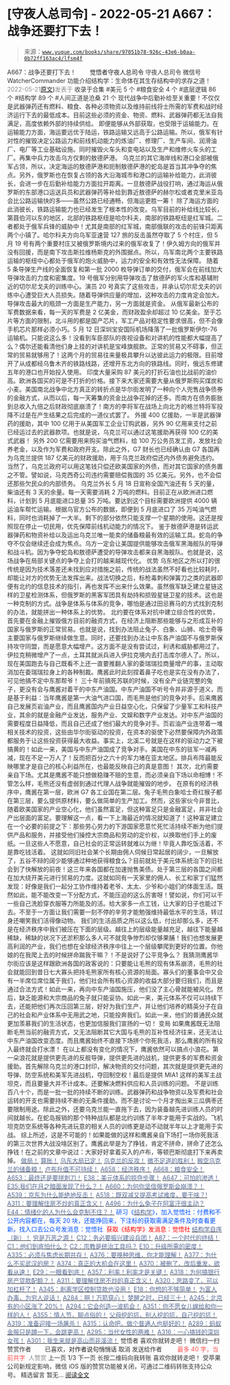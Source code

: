# [守夜人总司令] - 2022-05-21 A667：战争还要打下去！

> 来源：[`www.yuque.com/books/share/97051b78-926c-43e6-b0aa-0b72ff163ac4/lfsm4f`](https://www.yuque.com/books/share/97051b78-926c-43e6-b0aa-0b72ff163ac4/lfsm4f)

<ne-p id="520f42f3293818f927861ebbd5b15da4_p_0" data-lake-id="520f42f3293818f927861ebbd5b15da4_p_0"><ne-text id="u900e592c" style="color: rgb(51, 51, 51);">A667：战争还要打下去！</ne-text></ne-p> <ne-p id="082465001fefbf4e114982debf55b070" data-lake-id="082465001fefbf4e114982debf55b070"><ne-text id="ua947aba0" ne-fontsize="12" style="color: rgb(255, 255, 255);">原创</ne-text><ne-text id="u800ff501" ne-fontsize="14">觉悟者</ne-text><ne-text id="u11d23532" ne-fontsize="14">守夜人总司令</ne-text></ne-p> <ne-p id="ffc725e736b40ea4c89cafd90c346a5d" data-lake-id="ffc725e736b40ea4c89cafd90c346a5d"><ne-text id="u18284c8a" ne-fontsize="14" ne-bold="true" style="color: rgb(51, 51, 51);">守夜人总司令</ne-text></ne-p> <ne-p id="2c23562ee1b59dbee864c3c7ba5b17dd" data-lake-id="2c23562ee1b59dbee864c3c7ba5b17dd"><ne-text id="u99ec6fcd" ne-fontsize="14" style="color: rgb(51, 51, 51);">微信号</ne-text><ne-text id="u39233bc8" ne-fontsize="14" style="color: rgb(51, 51, 51);">WatcherCommander</ne-text></ne-p> <ne-p id="088b0a62cf2392e4994ef01255f7200d" data-lake-id="088b0a62cf2392e4994ef01255f7200d"><ne-text id="u4bbd0b9c" ne-fontsize="14" style="color: rgb(51, 51, 51);">功能介绍</ne-text><ne-text id="u61c8c20d" ne-fontsize="14" style="color: rgb(51, 51, 51);">结构学：生命体在其生存结构中的求存之道！</ne-text></ne-p> <ne-p id="ec18bdb72566a398efddb0299b25bc67" data-lake-id="ec18bdb72566a398efddb0299b25bc67"><ne-text id="ud59ecef1" style="color: rgb(140, 140, 140);">2022-05-21</ne-text>[<ne-text id="uf50fa435" ne-fontsize="14">原文</ne-text>](https://mp.weixin.qq.com/s?__biz=MzAxNDk1NjI2Mw==&mid=2247488473&idx=1&sn=9ff1ab8aa9a8ed0521705e8e69dc1942&chksm=9b8a3051acfdb94786f6aa85a453b17df68cae420b94a161741a7d4a26f55afea0caa0debbb8#rd))<ne-text id="u709929eb" ne-fontsize="14" style="color: rgb(140, 140, 140);">发表于</ne-text></ne-p> <ne-p id="c1773271069cf7e3e08eaebc4298aeb1" data-lake-id="c1773271069cf7e3e08eaebc4298aeb1"><ne-text id="uec0cc1b5" style="color: rgb(51, 51, 51);">收录于合集</ne-text></ne-p> <ne-p id="a3e0b427f323f24b5a9c2d5a80ffb9b3" data-lake-id="a3e0b427f323f24b5a9c2d5a80ffb9b3"><ne-text id="u21c0d6cf" style="color: rgb(51, 51, 51);">#美元 5 个</ne-text></ne-p> <ne-p id="0a8284e2fea2d37936fe6add2ff35d53" data-lake-id="0a8284e2fea2d37936fe6add2ff35d53"><ne-text id="u3f274166" style="color: rgb(51, 51, 51);">#粮食安全 4 个</ne-text></ne-p> <ne-p id="88f8790f6f2f7908e357f4050f5f10ae" data-lake-id="88f8790f6f2f7908e357f4050f5f10ae"><ne-text id="udde71f5a" style="color: rgb(51, 51, 51);">#底层逻辑 86 个</ne-text></ne-p> <ne-p id="04d2ed0e2ded1a8af8ca11c1ff474647" data-lake-id="04d2ed0e2ded1a8af8ca11c1ff474647"><ne-text id="ud5511432" style="color: rgb(51, 51, 51);">#结构学 89 个</ne-text></ne-p> <ne-p id="02dd3f02b62ecf3e03ebf45f88570a6f" data-lake-id="02dd3f02b62ecf3e03ebf45f88570a6f"><ne-text id="u41d4b6e6" style="color: rgb(51, 51, 51);">#人间正道是沧桑 21 个</ne-text></ne-p> <ne-p id="1a538b58c069f840aeaa6150bf8c1158" data-lake-id="1a538b58c069f840aeaa6150bf8c1158"><ne-text id="ueb0e520f" style="color: rgb(47, 48, 52);">现代战争中后勤补给至关重要！不仅仅是武器弹药还有燃料、粮食、各种必须物资以及维持前线将士所需的军费和战时经济运行下去的最低成本。目前这些必须的资金、物资、燃料、武器弹药都无法自我满足，高度依赖外部的持续供给。</ne-text></ne-p> <ne-p id="2ecff8d31c68f82c1b6a24aaa9dde352" data-lake-id="2ecff8d31c68f82c1b6a24aaa9dde352"><ne-text id="u9ce90eee" style="color: rgb(47, 48, 52);">即便能够从外部获取，也受限于运输能力。在运输能力方面，海运要远优于陆运，铁路运输又远高于公路运输。所以，俄军有针对性的摧毁决定公路运力和前线机动能力的炼油厂、修理厂、生产车间、润滑油厂、电厂等工业基础设施。同时摧毁火车头和变电站以及生产和维修火车头的工厂。再集中兵力攻击乌方仅剩的敖德萨港。</ne-text></ne-p> <ne-p id="4e9be61602c7930070ed04be27e61b20" data-lake-id="4e9be61602c7930070ed04be27e61b20"><ne-text id="u9855f8c5" style="color: rgb(47, 48, 52);">乌克兰的其它海岸线和港口全部被俄军占领，所以，决定海运的敖德萨港和扼制敖德萨港的蛇岛是首当其冲争夺的焦点。另外，俄罗斯也在恢复占领的各大沿海城市和港口的运输补给能力，此消彼长，会进一步在后勤补给能力方面拉开距离。一旦敖德萨战役打响，通过海运从俄罗斯的东部港口运送兵员和武器弹药等补给到靠近敖德萨的赫尔松或者克里米亚岛会比公路运输快的多——虽然公路已经通畅，但海运更胜一筹！</ne-text></ne-p> <ne-p id="bc916e988d42a4a0d71c26bb77ba341b" data-lake-id="bc916e988d42a4a0d71c26bb77ba341b"><ne-text id="u4c63921f" style="color: rgb(47, 48, 52);">除了海运方面的此消彼长，铁路运输能力也已经发生了根本性的改变。乌军目前的补给线比较长，第聂伯河以东的地区，北部的铁路枢纽是哈尔科夫，南部的铁路枢纽是红军城。二者都处于俄军兵锋的威胁中！尤其是南部的红军城，南部俄联的攻击的前锋只距离两个小镇了。哈尔科夫方向乌军亚速营 127 旅的反击虽然夺取了 5 个村庄，但 5 月 19 号有两个重要村庄又被俄罗斯境内过来的俄军收复了！伊久姆方向的俄军并没有回援，而是南下攻击斯拉维杨斯克的外围据点。所以，乌军南北两个主要铁路运输的枢纽中心都处于俄军的炮火威胁中，运力的安全和有效性无法保障。</ne-text></ne-p> <ne-p id="cee39161a937fd0218e55900e9ff0e03" data-lake-id="cee39161a937fd0218e55900e9ff0e03"><ne-text id="u8c748996" style="color: rgb(47, 48, 52);">随着 5 条导弹生产线的全面恢复和第一批 2000 枚导弹订单的交付，俄军会在前线加大导弹攻击的力度和密集度。19 号俄军分别用导弹攻击了敖德萨的军火库和基辅附近的切尔尼戈夫的训练中心。演员 20 号真实了这些攻击，并承认切尔尼戈夫的训练中心遭受巨大人员损失。随着导弹供应量的增加，这种攻击的力度肯定会加大。导弹攻击最大的瓶颈一方面是生产能力，另一方面就是资金。</ne-text></ne-p> <ne-p id="906dafc75e651073729082040fd53e8a" data-lake-id="906dafc75e651073729082040fd53e8a"><ne-text id="ueb8a76c9" style="color: rgb(47, 48, 52);">从俄军最新公布的军费数据来看，每一天的军费是 2 亿美金，而财政盈余却超过 10 亿美金。至于芯片等方面的限制，北斗用的都是国产芯片，军工产品对稳定性要求很高，但不会像手机芯片那样必须小巧。5 月 12 日深圳宝安国际机场降落了一批俄罗斯伊尔-76 运输机。只能说这么多！没看到车臣部队的夜视设备和对讲机的性能都大幅提高了么？偶尔还能看清他们身上挂的对讲机是宝峰旗舰款。正常的贸易又不碍事，但正常的贸易就够用了！这两个月的贸易往来量极具攀升以达彼此运力的极限。目前增开了从成都经乌鲁木齐的铁路线路，还增开东北方向的铁路线。同时，俄远东修建五年的港口也开始投入使用。</ne-text></ne-p> <ne-p id="4af8c1ffaaa8155fdd7fc44a316a2f4e" data-lake-id="4af8c1ffaaa8155fdd7fc44a316a2f4e"><ne-text id="ua1fa3997" style="color: rgb(47, 48, 52);">印度大量采购 87 美元的打折石油也比战前的油价高。欧洲各国买的可是不打折的价格。接下来大家还需要大量从俄罗斯购买煤炭和小麦。美国南北战争中北方真正的转折点是华尔街发明了一种向个人兜售战争债券的金融方式，从而以后，每一天筹集的资金比战争花掉的还多。而南方在债务膨胀到总收入九倍之后财政彻底崩溃了！南方的李将军在战场上向北方的格兰特将军投降不过是在产生结果之后完成的一道仪式罢了。</ne-text></ne-p> <ne-p id="9b6a429d7eeec3fdb563ecb195fb17e8" data-lake-id="9b6a429d7eeec3fdb563ecb195fb17e8"><ne-text id="ufb43eeeb" style="color: rgb(47, 48, 52);">外援</ne-text></ne-p> <ne-p id="41106c8e4eb9717f2f56c5828abdf70c" data-lake-id="41106c8e4eb9717f2f56c5828abdf70c"><ne-text id="u8743c8a5" style="color: rgb(47, 48, 52);">400 亿援助，一半是武器弹药的援助，其中 100 亿用于从美国军工企业订购武器，另外 90 亿用来支付之前已经运过去的武器款项。也就是说，乌克兰可以通过这笔援助再获得 100 亿的美式武器！</ne-text></ne-p> <ne-p id="7d4d09c921ac0390f908a4ecf1ad2988" data-lake-id="7d4d09c921ac0390f908a4ecf1ad2988"><ne-text id="u18c03374" style="color: rgb(47, 48, 52);">另外 200 亿需要用来购买油气燃料，给 100 万公务员发工资，发放社会养老金，以及作为军费和政府开支。除此之外，G7 财长也已经确认由 G7 各国再为乌克兰提供 187 亿美元的财政援助，用于乌克兰政府偿还内外债务避免违约。当然了，乌克兰政府可以用这笔钱只偿还欧美国家的外债，而对其它国家的债务置之不管。譬如说，马克西奇公司违约需要赔偿我国的 35 亿美元。另外，也不会偿还那些欠民众的内部债务。</ne-text></ne-p> <ne-p id="c301e62d2bf5a75b28a28c0312d29fde" data-lake-id="c301e62d2bf5a75b28a28c0312d29fde"><ne-text id="u8f31675e" style="color: rgb(47, 48, 52);">乌克兰外长 5 月 18 日宣称全国汽油还有 5 天的量，柴油还有 3 天的余量。每一天需要消耗 2 万吨的燃料。目前正在从欧洲进口燃料，计划到 5 月底能进口总量 35 万吨。要达到这个目标需要欧洲提供 4000 辆运油车帮忙运输。根据乌官方公布的数据，即便到 5 月底进口了 35 万吨油气燃料，同时也消耗掉了一大半。剩下的部分依然只能支撑一个星期的使用。这还是按照现在停止一切民用，优先保障前线机动能力的情况下。</ne-text></ne-p> <ne-p id="dc90fcff3de6ee8a988cf2bbcc7686f4" data-lake-id="dc90fcff3de6ee8a988cf2bbcc7686f4"><ne-text id="u5fb7c59c" style="color: rgb(47, 48, 52);">鉴于敖德萨港是转运武器弹药和物资补给以及运出乌克兰唯一能卖的储备粮最有效的运输工具。蛇岛的争夺不仅会继续还会成为焦点。乌方一定会让美国提供能够攻击俄军黑海舰队的导弹和战斗机。因为争夺蛇岛和敖德萨遭受的导弹攻击都来自黑海舰队。也就是说，这场战争在局部关键点的争夺上会打的越来越现代化。</ne-text></ne-p> <ne-p id="0a7b53efc3346c69ae25f599139155ca" data-lake-id="0a7b53efc3346c69ae25f599139155ca"><ne-text id="uacae376c" style="color: rgb(47, 48, 52);">优势</ne-text></ne-p> <ne-p id="e0d54e70d0fc56e2b046f9b6bdbddb53" data-lake-id="e0d54e70d0fc56e2b046f9b6bdbddb53"><ne-text id="u5312d76b" style="color: rgb(47, 48, 52);">乌东地区之所以打的很传统是因为技术落差还未找到应对措施之前，传统的战法虽然不好看也比较耗时，却能让对方的优势无法发挥出来。战法切换之后，标枪毒刺和弹簧刀之类的武器即便有北约的信息技术的指引，再也发挥不出来什么效果。虽然俄军缺乏建立星链这样的卫星检测体系，但俄罗斯的黑客军团具有劫持和损毁星链卫星的技术。这也是一种克制的方式。战争是体系与体系的竞争，哪怕是通过田忌赛马的方式找到克制的办法，就能拼出一种体系上的优势。</ne-text></ne-p> <ne-p id="9ed0dea61cad8a2b493b0e6d608a09f4" data-lake-id="9ed0dea61cad8a2b493b0e6d608a09f4"><ne-text id="u0d4080ca" style="color: rgb(47, 48, 52);">北约要在体系对抗中建立综合性的优势，首先要在金融上摧毁俄方目前的融资方式，在经济上阻断那些能够与之形成互补的国家与俄罗斯的正常贸易。也就是说，找到办法阻止兔子、白象、山狮、哈士奇等主要国家与俄罗斯继续做生意。同时，还要找到办法让中东各产油国不与俄罗斯保持攻守同盟，而是愿意大幅增产。这方面不是没有尝试过，利诱和威胁都用过了。伊拉克稍微增产了一点，土耳其就派兵进入伊拉克境内去打击库尔德人了。所以，现在美国跑去与自己既看不上还一直要推翻人家的委瑞瑞拉商量增产的事，主动取消加在委瑞瑞拉身上的各种制裁。鹰酱此时此刻捏着鼻子吃也是实在没有办法了，可见他搞不定中东那帮爷！</ne-text></ne-p> <ne-p id="df269a7f3528b00d92154153885e0eb1" data-lake-id="df269a7f3528b00d92154153885e0eb1"><ne-text id="u3171481e" style="color: rgb(47, 48, 52);">三十年前搞死苏联的时候，没有全产业链完整的兔子，更没有会与鹰酱对着干的中东产油国。中东产油国不听号令并非源于道义，而是基于利益：当年鹰酱是第一大油气进口国，而毛熊是他们的竞争对手。后来鹰酱自己发展页岩油产业，而且鹰酱国内产业日益空心化，只保留了少量军工和科技产业，其余的就是金融产业发达，服务产业、文娱和数字产业发达。对中东产油国的需要程度日益降低，而且自己还成了他们最大的竞争对手。页岩油产业连带着一堆相关技术的投资，这些由华尔街驱动的投资，在资本的驱使下必然要保障内外政策都服务于让这些投资获得最大收益。事实上，北溪二号就是在这样的驱动力之下被搞黄的！如此一来，美国与中东产油国成了竞争对手。美国在中东的驻军一减再减，现在不足一万人了！反而把百分之六十的军力堵在亚太地区。排兵布阵最能反映哪里才是自己的核心利益所在，也最能反映自己的真是意图！</ne-text></ne-p> <ne-p id="25e401f8803fb2c0aa1d733f3a5a7e6d" data-lake-id="25e401f8803fb2c0aa1d733f3a5a7e6d"><ne-text id="u22c72eea" style="color: rgb(47, 48, 52);">其次，北约需要亲自下场。尤其是鹰酱不能只想做稳赚不赔的生意，而必须亲自下场以命相博！不管怎么样，毛熊还没有虚弱到通过代理人战争就能摧毁的地步。</ne-text></ne-p> <ne-p id="1d2032949edca510e27da8292f78e905" data-lake-id="1d2032949edca510e27da8292f78e905"><ne-text id="u6d1c95b3" style="color: rgb(47, 48, 52);">在原有的经济秩序中，鹰酱在第一层，欧洲 G7 各工业国在第二层。兔子毛熊白象哈士奇红猴子都在第三层，要么提供原材料，要么做简单的生产加工。然而，这些家伙今非昔比，随着欧美国家的产业空心化，他们虽然富足，但这种富足只是金融富足，并非社会产出层面的富足。要理解这一点，看一下上海最近的情况就知道了！这种富足建立在一个必要的前提之下：那些劳心劳力的下游国家愿意忙死忙活持续不断为他们提供产品和服务，并接受他们操控大宗商品和劳动的定价权，以换取他们手上的废纸。一旦这些人不愿意，自己社会的正常运转就难以为继！毕竟人靠吃饭活着，不是靠吃钱活着。</ne-text></ne-p> <ne-p id="6e0fe34d7caf277e3a52fc2ce37f0b5c" data-lake-id="6e0fe34d7caf277e3a52fc2ce37f0b5c"><ne-text id="u31177b1f" style="color: rgb(47, 48, 52);">这就如同旧社会某个长期由佣人伺候日常起居的阔少，一旦解放了，五谷不辩的阔少能够通过种地获得粮食么？目前就处于美元体系统治下的旧社会到了快解放的前夜！这三年来各国都在加速抛售美债。处于第三层的各国之间都在加大绕开美元进行贸易的力度。这就如同有一天家里的佣人、长工和家丁们猛然发现：好像是我们一起分工协作维持着老爷、太太、少爷和小姐们的体面生活。既然如此，能不能改变一下分配方式，不能压迫的这么厉害呀！譬如说，你们可以干一些自己洗脸穿衣服等力所能及的活。给大家多一点工钱，让大家的日子也能过下去。不至于一方面让我们需要一刻不停的辛劳才能勉强维持最低水平的生活，转过身还嘲笑我们活得像动物。</ne-text></ne-p> <ne-p id="161f1853e535eddc3174ea1f54963e95" data-lake-id="161f1853e535eddc3174ea1f54963e95"><ne-text id="uaf89b4a4" style="color: rgb(47, 48, 52);">我们的生活品质之所以这么低，付出却那么多，还不是在经济秩序中我们被压在下面的层级。越往上的层级能量越充足，越往下能量越稀缺，稀缺的状况下还淤积那么多人可不就竞争惨烈却仅够果脯！我们也想发展更高利润的产业，我们也想在全球经济秩序中往上一个层级攀爬到更好的位置。你他娘的在我爬上去的时候拼命踹我干嘛？！不是说好了公平竞争么？</ne-text></ne-p> <ne-p id="e6a99d2cf29c34d0706a4e9ba6b2c1b0" data-lake-id="e6a99d2cf29c34d0706a4e9ba6b2c1b0"><ne-text id="uc14bb166" style="color: rgb(47, 48, 52);">我猜测鹰酱华尔街应该是这样跟欧洲各国的政客说的：只要能让毛熊的现有体系崩溃，毛熊的社会就能回到昔日七大寡头把持毛熊家所有核心资源的局面。寡头们的董事会中又会有一半席位席位属于我们，他们社会所有核心资源的收益大部分要归我们，而且是通过合法方式！如此一来，再向中东产油国施压，他们没了主心骨就能被风化。然后，缺乏能源和大宗商品的兔子就只能妥协。如此一来，美元体系不仅可以持续下去，还能把他们再次压回第三层，好好为我们生产，并让他们培养的精英分子在自己的社会和产业体系中无用武之地，只能投奔我们。如此一来，他们的普通民众就更加羡慕我们的生活状态，也更加信服我们宣扬的一切！</ne-text></ne-p> <ne-p id="b4552d489b9b5a22204b9b65f6e1ea32" data-lake-id="b4552d489b9b5a22204b9b65f6e1ea32"><ne-text id="u84e7162b" style="color: rgb(47, 48, 52);">变局</ne-text></ne-p> <ne-p id="39b30765077ae7093d3aea4a1f6e2e13" data-lake-id="39b30765077ae7093d3aea4a1f6e2e13"><ne-text id="ue25ce554" style="color: rgb(47, 48, 52);">如果鹰酱既无法阻断毛熊当前的融资方式，又无法阻断其它大国与毛熊的互补性经济往来，还无法让中东产油国改变态度。而且鹰酱始终不直接下场拼个你死我活，那么鹰酱的所有投入最终就会打水漂！</ne-text></ne-p> <ne-p id="d095a3544226f4948965f8c5de1dc1ad" data-lake-id="d095a3544226f4948965f8c5de1dc1ad"><ne-text id="u861df081" style="color: rgb(47, 48, 52);">在以上都没有变化的情况下，鹰酱依然可以搞点小浪花。第一朵浪花就是提供更先进的反舰导弹，提供更先进的战机，提供更多的军费和资金援助。首先解除乌克兰的港口封印，解决物资的交付问题，其次就是提供更先进的导弹、防空系统和美军先进战机，夺回制空权！最后是提供 MIA1 这样的美军主战坦克，而且要量大并不计成本。还要解决燃料供应和人员训练的问题。</ne-text></ne-p> <ne-p id="80497bd915eea18e21065853ecbff628" data-lake-id="80497bd915eea18e21065853ecbff628"><ne-text id="u660aef85" style="color: rgb(47, 48, 52);">不是训练百八十个，而是一批一批的持续不断的训练。武器弹药和战争物资以及军费和社会运转的开支也需要持续不断的无条件援助。而不是讨论一个月才掏出来三瓜俩枣还要限制用途。除此之外，还要乌克兰能一直拖下去，因为装备越先进训练人员的时间就越长。在蛇岛报销的那个特种战队都是北约训练了半年才能用于实战的。飞机坦克防空系统等各种先进玩意的相关人员的训练更是动不动就半年以上才能用于实战。</ne-text></ne-p> <ne-p id="c0b039aba50ee827926ccda725ead4bc" data-lake-id="c0b039aba50ee827926ccda725ead4bc"><ne-text id="u99c6bd63" style="color: rgb(47, 48, 52);">综上所述，这是不可能的！如果能做的这样和鹰酱亲自下场打一场你死我活的第三次世界大战没啥区别了。鹰酱此举是为了挣钱，肯定不拼命，拼命了还怎么挣钱！在之前的文章中说过：大家好好拿着买入的卢布，等顿巴斯彻底打下来再卖掉。</ne-text></ne-p> <ne-p id="8808dbded23bebdfe6896e954b472b13" data-lake-id="8808dbded23bebdfe6896e954b472b13">[<ne-text id="ud462a1fa" style="color: rgb(87, 107, 149);">做局！</ne-text>](http://mp.weixin.qq.com/s?__biz=MzAxNDk1NjI2Mw==&mid=2247488230&idx=1&sn=86e717386c0aa06a0a4bbf4f9ec117aa&chksm=9b8a316eacfdb878aae8ed4ea6817620cc3ac62d7815fdfd85606464c3f2d79fcf2ce72dec77&scene=21#wechat_redirect)</ne-p> <ne-p id="6a607abdbe8c7c0b1b6bc48eca9c5417" data-lake-id="6a607abdbe8c7c0b1b6bc48eca9c5417">[<ne-text id="ua2b25ebc" style="color: rgb(87, 107, 149);">算账！</ne-text>](http://mp.weixin.qq.com/s?__biz=MzAxNDk1NjI2Mw==&mid=2247488259&idx=1&sn=2b72f3c0199cdacaa8e48eb9ad30f809&chksm=9b8a308bacfdb99d72ebcd3aaf0015c889b88f4598b093719ee8765aa8be3b3caaad95a445ae&scene=21#wechat_redirect)</ne-p> <ne-p id="a5a8789a667dc223f5f44b29d8040564" data-lake-id="a5a8789a667dc223f5f44b29d8040564">[<ne-text id="ube4bb520" style="color: rgb(87, 107, 149);">乌东大局已定！</ne-text>](http://mp.weixin.qq.com/s?__biz=MzIzMDYwOTM0Mg==&mid=2247487219&idx=1&sn=67a79a1254d0a3bac7692e7f6a749b8b&chksm=e8b19622dfc61f34756d1f3e1c576ef5da2399a5a90b22d54f6d656d2ef214512e7f3c00efff&scene=21#wechat_redirect)</ne-p> <ne-p id="5c23247e79d24e649279586c802539b1" data-lake-id="5c23247e79d24e649279586c802539b1">[<ne-text id="ua0e12257" style="color: rgb(87, 107, 149);">乌克兰的反攻！</ne-text>](http://mp.weixin.qq.com/s?__biz=MzAxNDk1NjI2Mw==&mid=2247488397&idx=1&sn=4761b8dad0f2071a7a5fd61e413bc1c7&chksm=9b8a3005acfdb9137967595d5f331ce6b0b3d94cd4b0153bc4083c4849934c9ea0e0930b27ef&scene=21#wechat_redirect)</ne-p> <ne-p id="2f272a10fef92260caf2fbe31a38908e" data-lake-id="2f272a10fef92260caf2fbe31a38908e">[<ne-text id="ud4025f3b" style="color: rgb(87, 107, 149);">微不足道的胜利！</ne-text>](http://mp.weixin.qq.com/s?__biz=MzIzMDYwOTM0Mg==&mid=2247487221&idx=1&sn=17b4c3f08ef489c4f141ed79a2b2926d&chksm=e8b19624dfc61f3232d329d937b3fdd59cad412869edcf43e96f1f3b34edfdad65911666fa7e&scene=21#wechat_redirect)</ne-p> <ne-p id="051a6c1758b30d056171373b5e93521b" data-lake-id="051a6c1758b30d056171373b5e93521b">[<ne-text id="u712e6548" style="color: rgb(87, 107, 149);">搬空乌克兰的储备粮！</ne-text>](http://mp.weixin.qq.com/s?__biz=MzAxNDk1NjI2Mw==&mid=2247488425&idx=1&sn=4110fa4ec9e6907769550719c42dd88f&chksm=9b8a3021acfdb937b0b1b2b5198bc22759d71200bb4e7db1d06ea6be59f30ee90733105bcd4c&scene=21#wechat_redirect)</ne-p> <ne-p id="8f99e118db87d14bbadbca15592849f5" data-lake-id="8f99e118db87d14bbadbca15592849f5">[<ne-text id="uf0f1cd34" style="color: rgb(87, 107, 149);">卢布升值不可持续！</ne-text>](http://mp.weixin.qq.com/s?__biz=MzAxNDk1NjI2Mw==&mid=2247488186&idx=1&sn=bbaac79bae71799e8140c217bbb9a108&chksm=9b8a3132acfdb82483ac12549b12180309fcf11b1e48396891773ace8e4b7082757e13fd14eb&scene=21#wechat_redirect)</ne-p> <ne-p id="6b579d733afaf1e105b1076492fe854f" data-lake-id="6b579d733afaf1e105b1076492fe854f">[<ne-text id="u11a58209" ne-bold="true" style="color: rgb(87, 107, 149);">A658：经济秩序！</ne-text>](http://mp.weixin.qq.com/s?__biz=MzIzMDYwOTM0Mg==&mid=2247487179&idx=1&sn=12ad76a2b6a86d4dc52eb515f2b00500&chksm=e8b1961adfc61f0c30f16b60b87e2fcd3142b4a788c2ae81604f02182574c50b54c1d9e2974d&scene=21#wechat_redirect)</ne-p> <ne-p id="560d471f45865d50b573a8586b62e15e" data-lake-id="560d471f45865d50b573a8586b62e15e">[<ne-text id="u166eeaa9" style="color: rgb(87, 107, 149);">A668：粮食安全！</ne-text>](http://mp.weixin.qq.com/s?__biz=MzAxNDk1NjI2Mw==&mid=2247488466&idx=1&sn=2d3180b82a371f1ab3daa33c8f579bef&chksm=9b8a305aacfdb94c67d83f8f9c77fad26f9c7f2afc738e1e84394b8dddb7ddb82c631308693e&scene=21#wechat_redirect)</ne-p> <ne-p id="35647a4daae156ab081256d721e34d82" data-lake-id="35647a4daae156ab081256d721e34d82">[<ne-text id="u4f22dfdb" style="color: rgb(87, 107, 149);">A653：最终还是要拼刺刀！</ne-text>](http://mp.weixin.qq.com/s?__biz=MzAxNDk1NjI2Mw==&mid=2247488287&idx=1&sn=a06675f122e711c5d227a76bf61b4c2a&chksm=9b8a3097acfdb98177c380ec03bf9c0225bbc33bc6846dd2840cc3ac1f93b279ffe6f61c90c7&scene=21#wechat_redirect)</ne-p> <ne-p id="05773d97a1c4ea22be4ffb54beb2a982" data-lake-id="05773d97a1c4ea22be4ffb54beb2a982">[<ne-text id="u38d5f4f1" style="color: rgb(87, 107, 149);">E38：美元体系的掠夺步骤！</ne-text>](http://mp.weixin.qq.com/s?__biz=MzAxNDk1NjI2Mw==&mid=2247488448&idx=1&sn=3025bd4aaa21eece35fcb6617158f3c3&chksm=9b8a3048acfdb95e2c0219f76316a53629c535f4dbf2e7e378fd67ff14db024ccad314ee74fb&scene=21#wechat_redirect)</ne-p> <ne-p id="86f84b143dc435774b03d113732291d2" data-lake-id="86f84b143dc435774b03d113732291d2">[<ne-text id="u6a01c9d4" style="color: rgb(87, 107, 149);">A647：可怕的渗透！</ne-text>](http://mp.weixin.qq.com/s?__biz=MzAxNDk1NjI2Mw==&mid=2247488112&idx=1&sn=d2cdb1bbea5f7a7248e4ba132c2ad922&chksm=9b8a31f8acfdb8ee225327ff157e56571bbf63b8958ad6c47d7da000b5da90fa01379222c8e1&scene=21#wechat_redirect)</ne-p> <ne-p id="7352fed310a52fd58fd6bce726142f6f" data-lake-id="7352fed310a52fd58fd6bce726142f6f">[<ne-text id="u70730129" ne-bold="true" style="color: rgb(87, 107, 149);">E35:我们在月之暗面发现了什么？！</ne-text>](http://mp.weixin.qq.com/s?__biz=MzIzMDYwOTM0Mg==&mid=2247486632&idx=1&sn=170aeff87eb36dce354c8b2437f4b27f&chksm=e8b19479dfc61d6f08e6492954a528f20387fe2fa925747cf2b504d2bc69084f24495e972e41&scene=21#wechat_redirect)</ne-p> <ne-p id="103b3c001c73d6ea9dcb016e99d7d15b" data-lake-id="103b3c001c73d6ea9dcb016e99d7d15b">[<ne-text id="uacbc7cb3" style="color: rgb(87, 107, 149);">A660：为何你坚信俄罗斯会崩溃？！</ne-text>](http://mp.weixin.qq.com/s?__biz=MzAxNDk1NjI2Mw==&mid=2247488434&idx=1&sn=0a2cfd383cdc1f0ba0583322fa3c5e34&chksm=9b8a303aacfdb92c2abbf3f7601adde5cb05177e58f1259d3b68d0dd107a6976b6e538f001d8&scene=21#wechat_redirect)</ne-p> <ne-p id="b750fe6ab1edf96002666931768e0dc9" data-lake-id="b750fe6ab1edf96002666931768e0dc9">[<ne-text id="u8469a377" style="color: rgb(87, 107, 149);">A539：京东为什么能绝地反击！</ne-text>](http://mp.weixin.qq.com/s?__biz=MzIzMDYwOTM0Mg==&mid=2247486752&idx=1&sn=3a967e3288db5b7d924e36914086e534&chksm=e8b195f1dfc61ce7c971386eb678d7da286167d0f52fdd51989049844b0a550cc58e00552d2e&scene=21#wechat_redirect)</ne-p> <ne-p id="5ab604b08c50c4652fa4313fb8bae0b7" data-lake-id="5ab604b08c50c4652fa4313fb8bae0b7">[<ne-text id="u990c213f" ne-bold="true" style="color: rgb(87, 107, 149);">A518：既双减又提高考试难度，要干啥？!</ne-text>](http://mp.weixin.qq.com/s?__biz=MzIzMDYwOTM0Mg==&mid=2247486528&idx=1&sn=837ef39e3c0b47ac84d5096690555ae7&chksm=e8b19491dfc61d87292daf575c1e7c95b3f0543f313b65c7ad4ab369603833704304ec7451d7&scene=21#wechat_redirect)</ne-p> <ne-p id="5b0ae39af2698f6c145bc6e6ce7d1bd0" data-lake-id="5b0ae39af2698f6c145bc6e6ce7d1bd0">[<ne-text id="uf3397ee6" style="color: rgb(87, 107, 149);">A311：要理解住房不炒的真正含义！</ne-text>](http://mp.weixin.qq.com/s?__biz=MzIzMDYwOTM0Mg==&mid=2247484959&idx=1&sn=090583ec50bfd9febec1de463c2672f6&chksm=e8b19ecedfc617d8629080f6745c8de013cfe875de26eef6767b2d5c10782650223ed15f807b&scene=21#wechat_redirect)</ne-p> <ne-p id="4faf5735d84dd26a13b86d3edce3d2f0" data-lake-id="4faf5735d84dd26a13b86d3edce3d2f0">[<ne-text id="u658b55ae" style="color: rgb(87, 107, 149);">A496：为什么兔子在阿富汗很主动？</ne-text>](http://mp.weixin.qq.com/s?__biz=MzIzMDYwOTM0Mg==&mid=2247486278&idx=1&sn=40d09857088bebd3c70bec1c7a500f06&chksm=e8b19397dfc61a810125242c8e395330f934390eb50bd54053ecd3f31ddc91de4e429c0f693a&scene=21#wechat_redirect)</ne-p> <ne-p id="19f1027842bf6b31de32ec60e33b72b2" data-lake-id="19f1027842bf6b31de32ec60e33b72b2">[<ne-text id="u1de46aef" style="color: rgb(87, 107, 149);">E44：情绪化的人为什么会克制不住？！</ne-text>](http://mp.weixin.qq.com/s?__biz=MzIzMDYwOTM0Mg==&mid=2247487062&idx=1&sn=c1af22f2f5d1e79f7245b826bfaf1f30&chksm=e8b19687dfc61f91468cf22b77c0e221d45054df37b2b602c331eb328b5d46802c69e0d87722&scene=21#wechat_redirect)</ne-p> <ne-p id="8673155b513bc30f8ec2861387674f9f" data-lake-id="8673155b513bc30f8ec2861387674f9f"><ne-text id="udc2d6303" ne-bold="true" style="color: rgb(0, 82, 255);">研习《</ne-text>[<ne-text id="u76b72664" ne-bold="true" style="color: rgb(87, 107, 149);">结构学</ne-text>](https://mp.weixin.qq.com/mp/appmsgalbum?action=getalbum&album_id=1318317199878225920&__biz=MzAxNDk1NjI2Mw==#wechat_redirect)<ne-text id="u409977e8" ne-bold="true" style="color: rgb(0, 82, 255);">》，加入觉悟社：付费和不公开内容都在，每天 20 块，还能挣回来，下注标的获取需满足条件及时查看更新。</ne-text><ne-text id="ufd79636f" style="color: rgb(0, 82, 255);">找入口去公众号发消息：觉悟社 </ne-text></ne-p> <ne-p id="93ef1660a7b6eed27801054c3a43d52d" data-lake-id="93ef1660a7b6eed27801054c3a43d52d"><ne-text id="u6b30427c" style="color: rgb(255, 0, 0);">获取《结构学》发消息</ne-text><ne-text id="u2a55796b" ne-bold="true" style="color: rgb(255, 0, 0);">：觉悟社</ne-text></ne-p> <ne-p id="3aae737ed8fbccdbd148da17d3be7588" data-lake-id="3aae737ed8fbccdbd148da17d3be7588">[<ne-text id="u5ec8ecf6" ne-bold="true" style="color: rgb(87, 107, 149);">结构学自序（新）！</ne-text>](http://mp.weixin.qq.com/s?__biz=MzIzMDYwOTM0Mg==&mid=2247485283&idx=1&sn=aa2b8554b8e5040f8f959636feaa06a3&chksm=e8b19fb2dfc616a430aa381b8da0815311244e694a69809cd92d0602ac34cfe5f1f419b3745e&scene=21#wechat_redirect)</ne-p> <ne-p id="31d6fc1603393d4d773425bf77d0c187" data-lake-id="31d6fc1603393d4d773425bf77d0c187">[<ne-text id="u404458a6" style="color: rgb(87, 107, 149);">穷是万恶之源！</ne-text>](http://mp.weixin.qq.com/s?__biz=MzAxNDk1NjI2Mw==&mid=2247483823&idx=1&sn=e54ebe9891b302dc0bf1815c76ccf8b7&chksm=9b8a2227acfdab31a05e273addd9159d4b8263d58d3c58bf214841c8189157519719c3427306&scene=21#wechat_redirect)</ne-p> <ne-p id="59b33cf50c2d3d22204391727d8e7f8b" data-lake-id="59b33cf50c2d3d22204391727d8e7f8b">[<ne-text id="u90bede41" style="color: rgb(87, 107, 149);">C12：务必要振兴建设兵团！</ne-text>](http://mp.weixin.qq.com/s?__biz=MzAxNDk1NjI2Mw==&mid=2247484193&idx=1&sn=88c86597191d0c97a411f9ea6f7b7c5d&chksm=9b8a20a9acfda9bfae819e8e42531fe6d523dd244ef0fc0c0787ab812540108c181f7ec2ffa9&scene=21#wechat_redirect)</ne-p> <ne-p id="6090c961e424e45a02b1f6805fd2d0bb" data-lake-id="6090c961e424e45a02b1f6805fd2d0bb">[<ne-text id="u2442d23f" style="color: rgb(87, 107, 149);">A87：一个时代的终结！</ne-text>](http://mp.weixin.qq.com/s?__biz=MzAxNDk1NjI2Mw==&mid=2247484762&idx=1&sn=d662f3af14db0c25fa540a7a2ddcd9c7&chksm=9b8a26d2acfdafc45a58be632dd4ca60b92b89f4863b60d6e1a8b6790ee3590878cb1669209a&scene=21#wechat_redirect)</ne-p> <ne-p id="a5171999896c060a8368b2fe46fa0563" data-lake-id="a5171999896c060a8368b2fe46fa0563">[<ne-text id="u2c6cac20" style="color: rgb(87, 107, 149);">C1：他们到底怕什么？</ne-text>](http://mp.weixin.qq.com/s?__biz=MzAxNDk1NjI2Mw==&mid=2247483898&idx=1&sn=1b0a50386e9e89d2750dec717236f0aa&chksm=9b8a2272acfdab64235b35ee5e91b8cac6172144207251636e1345fc570aa1601f59eff7f442&scene=21#wechat_redirect)</ne-p> <ne-p id="eb2d6a5a69fb4b7a5a84693c2b5610f1" data-lake-id="eb2d6a5a69fb4b7a5a84693c2b5610f1">[<ne-text id="ub27818ab" style="color: rgb(87, 107, 149);">C2：宗教是统治工具吗？</ne-text>](http://mp.weixin.qq.com/s?__biz=MzAxNDk1NjI2Mw==&mid=2247483901&idx=1&sn=f5d9f8c7bd84370c79adae921351e813&chksm=9b8a2275acfdab63fde093d76ff82e01d0e2fd43ea675f77fd17fd51a15873d4d10499f5338d&scene=21#wechat_redirect)</ne-p> <ne-p id="c69a196f974701189167f8f007d0a315" data-lake-id="c69a196f974701189167f8f007d0a315">[<ne-text id="u99f2326e" ne-bold="true" style="color: rgb(87, 107, 149);">E10：升级所需的密度！</ne-text>](http://mp.weixin.qq.com/s?__biz=MzAxNDk1NjI2Mw==&mid=2247485337&idx=1&sn=e93780b3d10de5b467e71f326eb12838&chksm=9b8a2411acfdad07d858079223ba3eda77fe88caa8d769030eb67c15f5511fab584f8d1244ca&scene=21#wechat_redirect)</ne-p> <ne-p id="53879691c13003089c6b6d8f7662161e" data-lake-id="53879691c13003089c6b6d8f7662161e">[<ne-text id="u83e09b1c" ne-bold="true" style="color: rgb(87, 107, 149);">A335：必须与焦虑长期共存！</ne-text>](http://mp.weixin.qq.com/s?__biz=MzIzMDYwOTM0Mg==&mid=2247485165&idx=1&sn=f3f0957c63fa549b288f00c8b117162e&chksm=e8b19e3cdfc6172a188000afd2b522144a04ba774169824cad2067d93b5365537ff0644f6b9f&scene=21#wechat_redirect)</ne-p> <ne-p id="87bf4ca2b784783ea648e7ca36a624ed" data-lake-id="87bf4ca2b784783ea648e7ca36a624ed">[<ne-text id="ua87f63a4" ne-bold="true" style="color: rgb(87, 107, 149);">A376：要换种思维，你才能理解！</ne-text>](http://mp.weixin.qq.com/s?__biz=MzAxNDk1NjI2Mw==&mid=2247486529&idx=1&sn=3a50ada30a5ae0448d686c6a0c809919&chksm=9b8a2fc9acfda6df5e9243deb6e9df9a7cc0912eabd0a9c00322d42ed4c25c2daedc8de6b6ca&scene=21#wechat_redirect)</ne-p> <ne-p id="3f4661891205d23c87461227b6e1e318" data-lake-id="3f4661891205d23c87461227b6e1e318">[<ne-text id="ud63c28dd" ne-bold="true" style="color: rgb(87, 107, 149);">A377：为什么不买武汉的房？</ne-text>](http://mp.weixin.qq.com/s?__biz=MzIzMDYwOTM0Mg==&mid=2247485413&idx=1&sn=1f3339540496eb9e5ea109d8530f29dc&chksm=e8b19f34dfc6162225a694c1c2443d73b51bf6ca8dc53d4c18a30e6e2191e250967e711db589&scene=21#wechat_redirect)</ne-p> <ne-p id="8c320afc9be209a3bfb03e5e972c235c" data-lake-id="8c320afc9be209a3bfb03e5e972c235c">[<ne-text id="u196382af" ne-bold="true" style="color: rgb(87, 107, 149);">A374：真正的大机会在这里！</ne-text>](http://mp.weixin.qq.com/s?__biz=MzIzMDYwOTM0Mg==&mid=2247485401&idx=1&sn=100967c02c0754759ec4ea0ef8706c29&chksm=e8b19f08dfc6161e92c7cc691f1a1fed9ff74c2b906529a8d42a7703a3c3a3c3a412903e12f7&scene=21#wechat_redirect)</ne-p> <ne-p id="1039846143693c0a5a7be3318a584900" data-lake-id="1039846143693c0a5a7be3318a584900">[<ne-text id="u9383ecc6" ne-bold="true" style="color: rgb(87, 107, 149);">A370：被删了，改后重发，欲看从速！</ne-text>](http://mp.weixin.qq.com/s?__biz=MzIzMDYwOTM0Mg==&mid=2247485388&idx=1&sn=a456e8ffdc8a16bb30263818dc86c6a3&chksm=e8b19f1ddfc6160bfd0fea09b006477a095662aa74ac7036fca621b2ef49dc59f4ad4a407eeb&scene=21#wechat_redirect)</ne-p> <ne-p id="f79a8eec627065660d04772ef1639d69" data-lake-id="f79a8eec627065660d04772ef1639d69">[<ne-text id="u280d638f" ne-bold="true" style="color: rgb(87, 107, 149);">E29：一眼看到底！</ne-text>](http://mp.weixin.qq.com/s?__biz=MzIzMDYwOTM0Mg==&mid=2247485301&idx=1&sn=dc6dd50c5d742ea51ce9e394de25351a&chksm=e8b19fa4dfc616b26734c3619c6fa664474fa478d2764c3370dde41d19f6035edc05f9f191e8&scene=21#wechat_redirect)</ne-p> <ne-p id="5da9bc28865ea02f3ae6a6bf3dcfffbf" data-lake-id="5da9bc28865ea02f3ae6a6bf3dcfffbf">[<ne-text id="u106d5296" ne-bold="true" style="color: rgb(87, 107, 149);">A357：利率！利率才是关键！</ne-text>](http://mp.weixin.qq.com/s?__biz=MzIzMDYwOTM0Mg==&mid=2247485288&idx=1&sn=4b9b12c3bc11bdcfd2529edd9ab9a92a&chksm=e8b19fb9dfc616afff8c46c46c2a61dea179cdd40a67ed931cae9d2762948e1ee2359d4037b5&scene=21#wechat_redirect)</ne-p> <ne-p id="576b1293dcaacc52a9af5c5edb2b2931" data-lake-id="576b1293dcaacc52a9af5c5edb2b2931">[<ne-text id="u10b4f747" ne-bold="true" style="color: rgb(87, 107, 149);">A318：为何搞银行房产贷款配额？！</ne-text>](http://mp.weixin.qq.com/s?__biz=MzIzMDYwOTM0Mg==&mid=2247485031&idx=1&sn=c4af23061445755fdb12f1196c108b1d&chksm=e8b19eb6dfc617a015821fd94ff2d8f51a2cb8fb456ddd907206b615bf3240c1597d3618609c&scene=21#wechat_redirect)</ne-p> <ne-p id="3a6cc257325df44dc15b17c4a9de83f8" data-lake-id="3a6cc257325df44dc15b17c4a9de83f8">[<ne-text id="u6c245f0b" ne-bold="true" style="color: rgb(87, 107, 149);">A311：要理解住房不炒的真正含义！</ne-text>](http://mp.weixin.qq.com/s?__biz=MzIzMDYwOTM0Mg==&mid=2247484959&idx=1&sn=090583ec50bfd9febec1de463c2672f6&chksm=e8b19ecedfc617d8629080f6745c8de013cfe875de26eef6767b2d5c10782650223ed15f807b&scene=21#wechat_redirect)</ne-p> <ne-p id="063cc45eb0b9eaae7b3147df43d7289d" data-lake-id="063cc45eb0b9eaae7b3147df43d7289d">[<ne-text id="u2e44e8ec" ne-fontsize="13" ne-bold="true" style="color: rgb(87, 107, 149);">A320：思路变了，可以加杠杆了！</ne-text>](http://mp.weixin.qq.com/s?__biz=MzIzMDYwOTM0Mg==&mid=2247485041&idx=1&sn=add2174fa42806f885a456a072ee4fee&chksm=e8b19ea0dfc617b6734e013f780112fdd88f28ad5312ce423fea1d75da4c3757660dab175208&scene=21#wechat_redirect)</ne-p> <ne-p id="6e69b50ff366a4b7ae53d0a150defb82" data-lake-id="6e69b50ff366a4b7ae53d0a150defb82">[<ne-text id="u65eb691c" ne-bold="true" style="color: rgb(87, 107, 149);">A345：剥离学区控制贷款也没用！</ne-text>](http://mp.weixin.qq.com/s?__biz=MzIzMDYwOTM0Mg==&mid=2247485208&idx=1&sn=ac3653b56fc18a4a6a809139f935bc45&chksm=e8b19fc9dfc616dfa31b0baf15aa90d994ef8a1262e0fd515739c06698cd0673d1d46e6e4c4f&scene=21#wechat_redirect)</ne-p> <ne-p id="ea9bb390d0f51182bfab49de742a2ff4" data-lake-id="ea9bb390d0f51182bfab49de742a2ff4">[<ne-text id="u1e6872b8" ne-bold="true" style="color: rgb(87, 107, 149);">E18：你想的不够简单！</ne-text>](http://mp.weixin.qq.com/s?__biz=MzIzMDYwOTM0Mg==&mid=2247484775&idx=1&sn=2a8e810e281cd7fe5a4db49002b193d2&chksm=e8b19db6dfc614a0e3360f0d54949c40138c27b184c114a44feaa394bd4400073dbbedf6a049&scene=21#wechat_redirect)</ne-p> <ne-p id="c38da9f762a7976417a6ed57c50d7b5d" data-lake-id="c38da9f762a7976417a6ed57c50d7b5d">[<ne-text id="u9e203d3c" style="color: rgb(87, 107, 149);">为富人办事，为穷人说话！</ne-text>](http://mp.weixin.qq.com/s?__biz=MzIzMDYwOTM0Mg==&mid=2247484462&idx=1&sn=195ebab17907fba73c69ae7a11bc40ad&chksm=e8b19cffdfc615e9b2f88327d492813afa3656859f4d67a6d831ac1cf684a54b760a8b8edcd6&scene=21#wechat_redirect)</ne-p> <ne-p id="f4e17197d2a3e1145f02d62fcc64e9d6" data-lake-id="f4e17197d2a3e1145f02d62fcc64e9d6">[<ne-text id="uccac77f5" ne-bold="true" style="color: rgb(87, 107, 149);">A284：啊！万箭穿心！</ne-text>](http://mp.weixin.qq.com/s?__biz=MzAxNDk1NjI2Mw==&mid=2247486135&idx=1&sn=e950149b9b9147e9199cfc6093605950&chksm=9b8a293facfda029419b911d4b4fa91c73bbaf695b206df2cf15124d843f4bf4b80673baa394&scene=21#wechat_redirect)</ne-p> <ne-p id="5d95a74d3f53914d48d468529e6aa7e7" data-lake-id="5d95a74d3f53914d48d468529e6aa7e7">[<ne-text id="u06daea7e" ne-bold="true" style="color: rgb(87, 107, 149);">梦醒之时，已经三十！</ne-text>](http://mp.weixin.qq.com/s?__biz=MzIzMDYwOTM0Mg==&mid=2247484378&idx=1&sn=e3a058584a13d7a5267315113964280d&chksm=e8b19b0bdfc6121df4af4b77d2d826fd0f4132ccfdee48132ce8cf86eb1ba45b898be83d1dc7&scene=21#wechat_redirect)</ne-p> <ne-p id="e710614eecfadb95fd3406acb2bff2fa" data-lake-id="e710614eecfadb95fd3406acb2bff2fa">[<ne-text id="u5b73fa14" ne-bold="true" style="color: rgb(87, 107, 149);">A245：北京有的小区涨了 20%！</ne-text>](http://mp.weixin.qq.com/s?__biz=MzIzMDYwOTM0Mg==&mid=2247485265&idx=1&sn=f4bce6f07805cba2db3a1a806215e45c&chksm=e8b19f80dfc616966666979063f2c9fce9fe20308538607cf90eac74f0db85c9adf79299f4b8&scene=21#wechat_redirect)</ne-p> <ne-p id="6b062d4b7b64495a0620c0ce41d3243f" data-lake-id="6b062d4b7b64495a0620c0ce41d3243f">[<ne-text id="u94a224c0" style="color: rgb(87, 107, 149);">A294：它会创造一波机会！</ne-text>](http://mp.weixin.qq.com/s?__biz=MzIzMDYwOTM0Mg==&mid=2247484849&idx=1&sn=5485cd1d6c511e883e25b0c7dd9e2e3e&chksm=e8b19d60dfc614764ffc8405dccf5b8120b31988f3c1cee74e384c06f0e39c3c81bef8263c3d&scene=21#wechat_redirect)</ne-p> <ne-p id="0ecc1831a7ce56abac6f1dc5c2b76ecf" data-lake-id="0ecc1831a7ce56abac6f1dc5c2b76ecf">[<ne-text id="u17bcc493" style="color: rgb(87, 107, 149);">A351：你不愿女儿嫁给和你一样的人！</ne-text>](http://mp.weixin.qq.com/s?__biz=MzIzMDYwOTM0Mg==&mid=2247485242&idx=1&sn=f4a01a5936322120b0b158f225bc78de&chksm=e8b19febdfc616fd2eb1558a3b7c748ecc497a3af00aec5b5c5ca8042cc52eb7d0af7befa399&scene=21#wechat_redirect)</ne-p> <ne-p id="c69c19d4703623a23fd41a48fd7500ba" data-lake-id="c69c19d4703623a23fd41a48fd7500ba">[<ne-text id="u31786ef6" ne-bold="true" style="color: rgb(87, 107, 149);">A355：情人节，聊点俗的！</ne-text>](http://mp.weixin.qq.com/s?__biz=MzAxNDk1NjI2Mw==&mid=2247486442&idx=1&sn=2ed76ec8cb69dfe51023fb4f426eeb51&chksm=9b8a2862acfda17469215d16d6bfa7210211dfb0cf4418774fc0ea014de0f6184c9b01b82f70&scene=21#wechat_redirect)</ne-p> <ne-p id="434bc25cb4dfda6e9ffa6c9cf7a5d76d" data-lake-id="434bc25cb4dfda6e9ffa6c9cf7a5d76d">[<ne-text id="u92c63fb0" ne-bold="true" style="color: rgb(87, 107, 149);">父母挖的坑，别人挖的坑，自己挖的坑！</ne-text>](http://mp.weixin.qq.com/s?__biz=MzAxNDk1NjI2Mw==&mid=2247486426&idx=1&sn=8707934ad2fe2f8017d6b7810fd61c17&chksm=9b8a2852acfda1441fded7bab2456dd2493073ad3e5d541e1080d1739879b86c25a3a61df79a&scene=21#wechat_redirect)</ne-p> <ne-p id="eae0eba13ddb7666810b02883622cc9c" data-lake-id="eae0eba13ddb7666810b02883622cc9c">[<ne-text id="u9fbf7f90" style="color: rgb(87, 107, 149);">A319：准备迎接一场屠杀！</ne-text>](http://mp.weixin.qq.com/s?__biz=MzIzMDYwOTM0Mg==&mid=2247485036&idx=1&sn=ff52df7559e0a6ed8230922ebd2af71a&chksm=e8b19ebddfc617ab0eca4ed1a66c5227d328155954d6704be456950fb3926e59e5288f7877cf&scene=21#wechat_redirect)</ne-p> <ne-p id="d8d05217deeeb47bf16eeb8fb69341aa" data-lake-id="d8d05217deeeb47bf16eeb8fb69341aa">[<ne-text id="u500da12c" ne-bold="true" style="color: rgb(87, 107, 149);">A315：认命吧，做个普通人也挺好的！</ne-text>](http://mp.weixin.qq.com/s?__biz=MzIzMDYwOTM0Mg==&mid=2247485008&idx=1&sn=bcaf70c42d4676c8f69de9f9ead1e495&chksm=e8b19e81dfc617973ba40200519407186760e32843fc6f379020da6160b0ba89870dadcae5fa&scene=21#wechat_redirect)</ne-p> <ne-p id="676d686440a1fbae49a1e921c0efd8c0" data-lake-id="676d686440a1fbae49a1e921c0efd8c0">[<ne-text id="ub856789c" style="color: rgb(87, 107, 149);">A289：蚂蚁金服只是蹲一下，会跳更高！</ne-text>](http://mp.weixin.qq.com/s?__biz=MzIzMDYwOTM0Mg==&mid=2247484822&idx=1&sn=ea2d818adee1bf400b0af9ed69bcd297&chksm=e8b19d47dfc61451b7291d6369b3391b9b8b06e08f9f5eed482a15c58075880a0029c50aed9a&scene=21#wechat_redirect)</ne-p> <ne-p id="6470faaf547caecad98871952b5d0727" data-lake-id="6470faaf547caecad98871952b5d0727">[<ne-text id="u6a721390" style="color: rgb(87, 107, 149);">A295：当代女性的两难！</ne-text>](http://mp.weixin.qq.com/s?__biz=MzIzMDYwOTM0Mg==&mid=2247484854&idx=1&sn=6851afe306f7b89d23728018ea32b7f2&chksm=e8b19d67dfc61471955b15021ac11c5fff9f1607977e9df1bd2bbfabc2deb3dea5c98e369c55&scene=21#wechat_redirect)</ne-p> <ne-p id="2a96fd7748f31b69e03dbd5a6fa51543" data-lake-id="2a96fd7748f31b69e03dbd5a6fa51543">[<ne-text id="u352dc97e" style="color: rgb(87, 107, 149);">A316：一心搞钱的深圳女孩！</ne-text>](http://mp.weixin.qq.com/s?__biz=MzAxNDk1NjI2Mw==&mid=2247486289&idx=1&sn=9504efb0a54b228c61c928794417eaef&chksm=9b8a28d9acfda1cf65ca57c386f1c0a90c457c01d6d1f2ba222e38c2059ca3eb07c94252721f&scene=21#wechat_redirect)</ne-p> <ne-p id="34b24434e354b28169eeaabb7608c990" data-lake-id="34b24434e354b28169eeaabb7608c990">[<ne-text id="uc0b4889c" style="color: rgb(87, 107, 149);">A301：我生来就是高山而非溪流！</ne-text>](http://mp.weixin.qq.com/s?__biz=MzIzMDYwOTM0Mg==&mid=2247484895&idx=1&sn=241f68fd60c1b47239beef7573364ceb&chksm=e8b19d0edfc6141856def733b4a1fd20332b7083f1234182452387fcfe12cebb015db7bfbeec&scene=21#wechat_redirect)</ne-p> <ne-p id="33c8fe05688e7fc707463b42a5d1e61d" data-lake-id="33c8fe05688e7fc707463b42a5d1e61d"><ne-text id="u89264f2a" style="color: rgb(51, 51, 51);">觉悟者</ne-text></ne-p> <ne-p id="71a3233206d627a2117ace699290a85d" data-lake-id="71a3233206d627a2117ace699290a85d"><ne-text id="u63f83207" style="color: rgb(51, 51, 51);">喜欢你就转走吧！</ne-text></ne-p> <ne-p id="3f4ce1c19c6318b9c930bd4467235c08" data-lake-id="3f4ce1c19c6318b9c930bd4467235c08"><ne-text id="u7a8fd101" ne-bold="true" style="color: rgb(51, 51, 51);">微信扫一扫赞赏作者</ne-text><ne-text id="ubc1836af" ne-bold="true" style="color: rgb(255, 255, 255);">赞赏</ne-text></ne-p> <ne-p id="68f78f971b54bb202188c9ea907ccca1" data-lake-id="68f78f971b54bb202188c9ea907ccca1"><ne-text id="u8d7df7a2" style="color: rgb(51, 51, 51);">已喜欢，</ne-text><ne-text id="ubc8b2e3a">对作者说句悄悄话</ne-text></ne-p> <ne-p id="2e4b53ac2b1be86510fb08a30cabfe53" data-lake-id="2e4b53ac2b1be86510fb08a30cabfe53"><ne-text id="u6a8b2d0c" style="color: rgb(51, 51, 51);">取消</ne-text></ne-p> <ne-p id="dfcef0e46500e6f8851a6765e0d61e0f" data-lake-id="dfcef0e46500e6f8851a6765e0d61e0f"><ne-text id="u0290d02a" ne-fontsize="14" ne-bold="true" style="color: rgb(51, 51, 51);">发送给作者</ne-text></ne-p> <ne-p id="4c4ddedb8f3f0af89b1caa53f1d8d154" data-lake-id="4c4ddedb8f3f0af89b1caa53f1d8d154"><ne-text id="u12937938" ne-bold="true" style="color: rgb(255, 255, 255);">发送</ne-text></ne-p> <ne-p id="36a19723f46374a4629035cabe6f35b7" data-lake-id="36a19723f46374a4629035cabe6f35b7"><ne-text id="u7f6f42b2" ne-fontsize="13" style="color: rgb(250, 81, 81);">最多 40 字，当前共字</ne-text></ne-p> <ne-p id="18c04ada643c8804f940ba4f4b712f8c" data-lake-id="18c04ada643c8804f940ba4f4b712f8c"><ne-text id="u9462fd96" style="color: rgb(136, 136, 136);"> 人赞赏</ne-text></ne-p> <ne-p id="17bf123ca05093c916a7a6227784d1b1" data-lake-id="17bf123ca05093c916a7a6227784d1b1"><ne-text id="u78ff0fe0" style="color: rgb(51, 51, 51);">上一页</ne-text> <ne-text id="uc34eeaa6">1</ne-text><ne-text id="u45adc194" style="color: rgb(51, 51, 51);">/3 下一页</ne-text></ne-p> <ne-p id="fdf117f2afc111bf1e87f97f6169e27e" data-lake-id="fdf117f2afc111bf1e87f97f6169e27e"><ne-text id="u445d0284" style="color: rgb(51, 51, 51);">长按二维码向我转账</ne-text></ne-p> <ne-p id="34f950098cffe604b1b8da3fd30b0aaa" data-lake-id="34f950098cffe604b1b8da3fd30b0aaa"><ne-text id="ue2c99aa8" style="color: rgb(51, 51, 51);">喜欢你就转走吧！</ne-text></ne-p> <ne-p id="3cf06996d3ba3898b3a6aaf2fc947d2a" data-lake-id="3cf06996d3ba3898b3a6aaf2fc947d2a"><ne-text id="u170bf1b9" style="color: rgb(51, 51, 51);">受苹果公司新规定影响，微信 iOS 版的赞赏功能被关闭，可通过二维码转账支持公众号。</ne-text></ne-p> <ne-h3 id="qPDyW" data-lake-id="qPDyW"><ne-heading-ext><ne-heading-anchor></ne-heading-anchor><ne-heading-fold></ne-heading-fold></ne-heading-ext><ne-heading-content><ne-text id="u2bc45dbd" ne-fontsize="16" style="color: rgb(51, 51, 51);">精选留言</ne-text></ne-heading-content></ne-h3> <ne-p id="5d4e7cbbfb7bfea75b6b61ff54dd0752" data-lake-id="5d4e7cbbfb7bfea75b6b61ff54dd0752"><ne-text id="u03335ff5" style="color: rgb(51, 51, 51);">暂无...</ne-text></ne-p> <ne-p id="6cd35ae52363191c5d56c661e17c92d4" data-lake-id="6cd35ae52363191c5d56c661e17c92d4">[<ne-text id="udd45216b">阅读全文</ne-text>](https://mp.weixin.qq.com/s?__biz=MzIzMDYwOTM0Mg==\x26amp;mid=2247486752\x26amp;idx=1\x26amp;sn=3a967e3288db5b7d924e36914086e534\x26amp;chksm=e8b195f1dfc61ce7c971386eb678d7da286167d0f52fdd51989049844b0a550cc58e00552d2e\x26amp;scene=21#wechat_redirect)</ne-p>